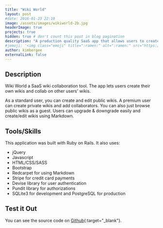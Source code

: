 ```yaml
---
title: "Wiki World"
layout: post
#date: 2016-01-23 22:10
image: /assets/images/wikiworld-2b.jpg
headerImage: true
projects: true
hidden: true # don't count this post in blog pagination
description: "A production quality SaaS app that allows users to create their own wikis."
#jemoji: '<img class="emoji" title=":ramen:" alt=":ramen:" src="https://assets.github.com/images/icons/emoji/unicode/1f35c.png" height="20" width="20" align="absmiddle">'
author: kimbergee
externalLink: false
---
```

## Description

Wiki World a SaaS wiki collaboration tool. The app lets users create their own wikis and collab on other users' wikis.

As a standard user, you can create and edit public wikis. A premium user can create private wikis and add collaborators. You can also just browse public wikis as a guest. Users can upgrade & downgrade easily and create/edit wikis using Markdown.

## Tools/Skills
This application was built with Ruby on Rails. It also uses:

* jQuery
* Javascript
* HTML/CSS/SASS
* Bootstrap
* Redcarpet for using Markdown
* Stripe for credit card payments
* Devise library for user authentication
* Pundit library for authorizations
* SQLite3 for development and PostgreSQL for production


## Test it Out

You can see the source code on [Github](https://github.com/kimbergee/blocipedia){:target="_blank"}.
